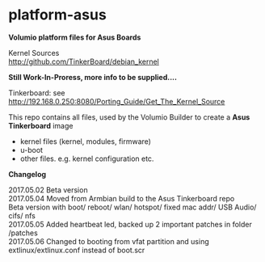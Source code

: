# platform-asus  

**Volumio platform files for Asus Boards**

Kernel Sources  
http://github.com/TinkerBoard/debian_kernel


**Still Work-In-Proress, more info to be supplied....**  

Tinkerboard: see http://192.168.0.250:8080/Porting_Guide/Get_The_Kernel_Source  

This repo contains all files, used by the Volumio Builder to create a **Asus Tinkerboard** image  

- kernel files (kernel, modules, firmware)  
- u-boot  
- other files. e.g. kernel configuration etc.  

**Changelog**

2017.05.02  Beta version  
2017.05.04  Moved from Armbian build to the Asus Tinkerboard repo  
  	    Beta version with boot/ reboot/ wlan/ hotspot/ fixed mac addr/ USB Audio/ cifs/ nfs  
2017.05.05  Added heartbeat led, backed up 2 important patches in folder /patches  
2017.05.06  Changed to booting from vfat partition and using extlinux/extlinux.conf instead of boot.scr




